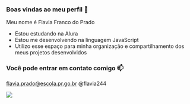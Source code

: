 ### Boas vindas ao meu perfil 💙

Meu nome é Flavia Franco do Prado

- Estou estudando na Alura
- Estou me desenvolvendo na linguagem JavaScript
- Utilizo esse espaço para minha organização e compartilhamento dos meus projetos desenvolvidos
### Você pode entrar em contato comigo 📫

flavia.prado@escola.pr.go.br
@flavia244




![](https://www.google.com/url?sa=i&url=https%3A%2F%2Fgifs.eco.br%2Fgifs-fofos-de-amor%2F&psig=AOvVaw0mNiEESonS21xoktuzrmzw&ust=1695392162222000&source=images&cd=vfe&opi=89978449&ved=0CBAQjRxqFwoTCNDP2I_yu4EDFQAAAAAdAAAAABAD)
